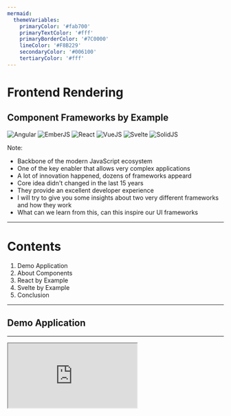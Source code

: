 ```yaml
---
mermaid:
  themeVariables:
    primaryColor: '#fab700'
    primaryTextColor: '#fff'
    primaryBorderColor: '#7C0000'
    lineColor: '#F8B229'
    secondaryColor: '#006100'
    tertiaryColor: '#fff'
---
```


# Frontend Rendering

## Component Frameworks by Example

<div class="logos-background">
  <img src="https://upload.wikimedia.org/wikipedia/commons/c/cf/Angular_full_color_logo.svg" title="Angular" />
  <img src="https://upload.wikimedia.org/wikipedia/commons/thumb/7/7d/Ember_Logotype.svg/2560px-Ember_Logotype.svg.png" title="EmberJS" />
  <img src="https://upload.wikimedia.org/wikipedia/commons/thumb/3/30/React_Logo_SVG.svg/240px-React_Logo_SVG.svg.png" title="React" />
  <img src="https://upload.wikimedia.org/wikipedia/commons/thumb/9/95/Vue.js_Logo_2.svg/1024px-Vue.js_Logo_2.svg.png?20170919082558" title="VueJS" />
  <img src="https://upload.wikimedia.org/wikipedia/commons/thumb/1/1b/Svelte_Logo.svg/996px-Svelte_Logo.svg.png?20191219133350" title="Svelte" />
  <img src="https://www.solidjs.com/img/logo/without-wordmark/logo.svg" title="SolidJS" />
</div>

Note:
- Backbone of the modern JavaScript ecosystem
- One of the key enabler that allows very complex applications
- A lot of innovation happened, dozens of frameworks appeard
- Core idea didn't changed in the last 15 years
- They provide an excellent developer experience
- I will try to give you some insights about two very different frameworks and how they work
- What can we learn from this, can this inspire our UI frameworks

---

# Contents

1. Demo Application
2. About Components
3. React by Example
4. Svelte by Example
5. Conclusion

---

## Demo Application

----

<iframe src="http://localhost:8080" />

Note:
- Very simple App with some edge cases
- Headline can be changed on input change
- If the input is empty the default headline should be shown
- Finally a button can reset to the initial state (input and headline)

----

### Example (HTML)

```html
<div class="app">
  <h1 class="title" id="title">A Simple Example</h1>
  <input type="text" id="input-field" class="input-field" />
  <button id="action-button" class="action-button">
    Reset
  </button>
</div>

<script src="./script.js" type="module"></script>
<link href="./style.css" rel="stylesheet" />
```

----

### Example (JS)

```javascript
const title = document.getElementById('title');
const inputField = document.getElementById('input-field');
const actionButton = document.getElementById('action-button');

const defaultTitle = title.innerText;

const resetTitle = () => {
  title.innerText = defaultTitle;
};

inputField.addEventListener('input', (event) => {
  title.innerText = event.target.value;

  if (event.target.value === '') {
    resetTitle();
  }
});

actionButton.addEventListener('click', () => {
  resetTitle();
  inputField.value = '';
});

```

----

### Issues

- Reusability / Composability
- Scalability
- Consistency
- Maintenance
- Developer Experience

Note:
- Indirect coupling of HTML, CSS, JavaScript
- Reusing existing building blocks not possible
- Adding functionality hard since the tight coupling
- By reusing building blocks styling and behaviour will be identical
- Clunky JavaScript DOM API, CSS side effects, state isolation
- Keeping and managing application state
- Limited ability to create larger and more complex applications

---

## About Components

----

> Components are reusable building blocks of user interfaces that enpacsualte and abstract templating, logic and styling. They enable more complex applications by handling ui state updates.

----

### Example (PSEUDO)

```jsx
import Headline from './Headline';
import Input from './Input';
import Button from './Button';

function App({ title }) {
  let currentTitle = title;
  let inputValue = title;

  const updateTitle = (value) => currentTitle = value;
  const reset = () => {
    currentTitle = title;
    inputValue = '';
  }

  return <div class="app">
    <Headline title={ currentTitle } /> 
    <Input value={ inputValue } onChange={ updateValue } />
    <Button onCLick={ reset }>Reset</Button>
  </div>
}
```

Note:
- JavaScript is the main driver of a component
- Any native DOM element can be part of a component
- Encapsualtes Template, Logic and Style and provides a consistent interface to compose components
- Component Definition is also used for composition

----

### Component Usage

```jsx
<App title="A Simple Example" />
```

----

### Props

```jsx
<Headline 
  title={ currentTitle }  // <===
/> 
```

Notes:
- Properties of a component that expose it's attributes
- Can be anything from a simple boolean to a complex object
- Can only be set by the parent

----

### Event Handlers


```jsx
<Input 
  value={ inputValue } 
  onChange={ updateValue } // <===
/>
```

Notes:
- Automatic bindings to native DOM Apis (onclick, onChange, ....)
- Event emitting is only possible from child to parent
- Depending on the framework implemented as events or callbacks

----

### Children

```jsx
<Button onCLick={ reset }>
Reset {/* <=== */}
</Button>
```

Notes:
- Key to composition
- Any Dom Element or Text can be a child
- Most Frameworks also allow multiple portals (slots)

----

### State

```jsx

function App({ title }) {
  let currentTitle = title; // <== State
  let inputValue = title; // <== State

  const updateTitle = (value) => currentTitle = value; // <== Update State
  const reset = () => {
    currentTitle = title; // <== Update State
    inputValue = ''; // <== Update State
  }
}
```

Note:
- The Component needs to be somehow updated once the component state changes
- Most Component Frameworks define the same building blocks
- The difference is mostly in how they will establish reactivity

---

## React by Example

<img src="https://upload.wikimedia.org/wikipedia/commons/thumb/3/30/React_Logo_SVG.svg/240px-React_Logo_SVG.svg.png" title="React" width="100" />

Notes:
- OG of pure component frameworks since 2011 and one of the most popular frameworks
- Core rendering idea is still the same
- Most of the refactorings since 2011 spent in better API for developers to enhance composability
- We will have a look how a React component looks like and how the reactivity works

----

<iframe src="http://localhost:3000"  />

----

### Example (React App)

```jsx
import { useEffect, useState } from 'react';
import './App.css';
import Headline from './components/headline/Headline';
import Input from './components/input/Input';
import Button from './components/button/Button';

const defaultTitle = 'React Example';

function App() {
  const [title, setTitle] = useState(defaultTitle);
  const [inputValue, setInputValue] = useState('');

  useEffect(() => {
    if (inputValue === '') {
      setTitle(defaultTitle)
    }
  }, [inputValue]);

  const changeHandler = (value) => {
    setTitle(value);
    setInputValue(value);
  }

  const reset = () => {
    setTitle(defaultTitle);
    setInputValue('');
  }

  return (
    <div className="app">
      <Headline title={title} />
      <Input value={inputValue} onChange={changeHandler} />
      <Button onClick={reset}>Reset</Button>
    </div>
  );
}

export default App;
```

----

### Example (React Input)

```jsx
import './Input.css';

function Input({ value, onChange }) {
  const changeHandler = (event) => onChange(event.target.value);

  return <input type="text" value={value} className="input-field" onChange={changeHandler} />
}

export default Input;

```

----

### Recap: Vanilla State Updates

```javascript
const defaultTitle = title.innerText;

const resetTitle = () => {
  title.innerText = defaultTitle; // <===
};

inputField.addEventListener('input', (event) => {
  title.innerText = event.target.value;  // <===

  if (event.target.value === '') {
    resetTitle();
  }
});

actionButton.addEventListener('click', () => {
  resetTitle();
  inputField.value = ''; // <===
});

```

Note:
- Real DOM Apis abstracted
- The Framework could simply rerender the whole app on each state change, that would lead to performance and UI issues (like inputs losing focus etc.)

----

### State Changes

```jsx
function App() {
  const [title, setTitle] = useState(defaultTitle); // <== State Container
  const [inputValue, setInputValue] = useState(''); // <== State Container

  useEffect(() => {
    if (inputValue === '') {
      setTitle(defaultTitle) // <== state change
    }
  }, [inputValue]);

  const changeHandler = (value) => {
    setTitle(value); // <== state change
    setInputValue(value); // <== state change
  }

  const reset = () => {
    setTitle(defaultTitle); // <== state change
    setInputValue(''); // <== state change
  }

  return (
    <div className="app">
      <Headline title={title} />
      <Input value={inputValue} onChange={changeHandler} />
      <Button onClick={reset}>Reset</Button>
    </div>
  );
}
```
Note:
- Component updates are triggered vial state changes
- Different APIs available, for example `useState`
- How get's the dom updated, previously we had to implement the changes ourself

----

### DOM Tree

```mermaid
graph TD
App --> Headline
App --> Input
App --> Button
Button --> Reset
```

Note:
- First of all A typical DOM representation of our UI would look like this
- React uses JSX to create a data representation

----

### DOM Fiber

<img src="https://pomb.us/static/c8bdcc17706e9ab06233c980ed9cf007/d3fa7/fiber3.png" />

Note:

- React abstracts the DOM structure into a data structure they call Fiber
- This fiber is hold in memory and is a classic tree implementation, this is the virtual DOM

----

### Recouncilation

<img src="https://miro.medium.com/v2/resize:fit:1400/1*GHX157rdwWEP1pqfpgMfDQ.png" />

Note:
- Every state modifier will lead to a process called recouncilation
- Components that changed their state will be computed in memory (inculding their children)
- The changes are diffed and patched to the real DOM


---

## Svelte by Example

<img src="https://upload.wikimedia.org/wikipedia/commons/thumb/1/1b/Svelte_Logo.svg/996px-Svelte_Logo.svg.png?20191219133350" title="Svelte" width="100" />

Note:
- Since 2016
- Uses a different approach: compiles to native JavaScript
- Most of the APIs look and feel very identical to native JavaScript
- Heavy lifting is done on compile level

----

<iframe src="http://localhost:5173" />

----

### Example (Svelte App)

```html
<script>
  import Headline from './components/Headline.svelte';
  import Input from './components/Input.svelte';
  import Button from './components/Button.svelte';
  const defaultTitle = 'A Svelte Example';

  let title = defaultTitle;
  let inputValue = '';

  const changeHandler = ({ detail }) => {
    title = detail.value;
    inputValue = detail.value;
  };

  const reset = () => {
    title = defaultTitle;
    inputValue = '';
  };

  $: {
    if (inputValue === '') {
      title = defaultTitle;
    }
  }
</script>

<div class="app">
  <Headline {title} />
  <Input value={inputValue} on:change={changeHandler} />
  <Button on:click={reset}>Reset</Button>
</div>

```

----

### Example (Svelte Input)

```html
<script>
  import { createEventDispatcher } from 'svelte';
  export let value = '';
  const dispatch = createEventDispatcher();

  function changeHandler(event) {
    dispatch('change', { value: event.target.value });
  }
</script>

<input type="text" {value} class="input-field" on:input={changeHandler} />
```

----

### Reactivity

```javascript
let title = defaultTitle; // <== state change
let inputValue = ''; // <== state change

const changeHandler = ({ detail }) => {
  title = detail.value; // <== state change
  inputValue = detail.value; // <== state change
};

const reset = () => {
  title = defaultTitle; // <== state change
  inputValue = ''; // <== state change
};

$: {
  if (inputValue === '') {
    title = defaultTitle; // <== state change
  }
}
```

Note:
- Real DOM Apis abstracted but feels like a native API
- Again: How get's the dom updated, previously it looks like vanillaJS but it is reactive

----

### How the Compiler works

```html
<script>
  export let title = '';
</script>
<h1 class="title">{ title }</h1>
```
Note:
- Compiler parses all .svelte files and parses the different parts

----

### Transforming HTML

```html
<h1 class="title">{ title }</h1>
```

```javascript
{
  nodeName: 'h1',
  tagName: 'h1',
  attrs: [ { name: 'class', value: 'title' } ],
  namespaceURI: 'http://www.w3.org/1999/xhtml',
  childNodes: [
    {
      nodeName: '#text',
      value: '{ title }',
      parentNode: ...
    }
  ] 
}
```

Note:
- HTML is parsed and represented as a data structure

----

### Transforming JavaScript

```javascript
export let title = '';
```

```javascript
{
  type: "ExportNamedDeclaration",
  start: 0,
  end: 22,
  declaration: {
    type: "VariableDeclaration",
    start: 7,
    end: 22,
    declarations: [
      {
        type: "VariableDeclarator",
        start: 11,
        end: 21,
        id: {
          type: "Identifier",
          start: 11,
          end: 16,
          name: "title"
        },
        init: {
          type: "Literal",
          start: 19,
          end: 21,
          value: "",
          raw: "''"
        }
      }
    ],
    kind: "let"
  },
  specifiers: [],
  source: null
}
```

Note:
- JavaScript is parsed as an AST and afterwards compiled to create SveltJeComponents

----

### Compiled output

```javascript
function create_fragment$4(ctx) {
  let h1;
  let t;
  return {
    c() {
      h1 = element("h1");
      t = text(
        /*title*/
        ctx[0]
      );
      this.h();
    },
    h() {
      attr(h1, "class", "title svelte-y7wc25");
    },
    // ...
  };
}
```

Notes:
- Same is done for every Component
- Again: There is no virtual dom or any kind of runtime diffing in place, everything is generated statically
- It will always outperform Virtual DOM since the there is no comparison to the current state needed to do partial updates

---

## Conclusion

1. The idea of UI building blocks didn't changed in the last 15 years
2. Simple and clear component APIs enable scaling and reusability by decoupling
3. Using markup as a composition layer is powerfull
4. Abstracting ui updates via reactivity enables developers to create more complex interfaces
5. Static code creation on build time seems promising 
